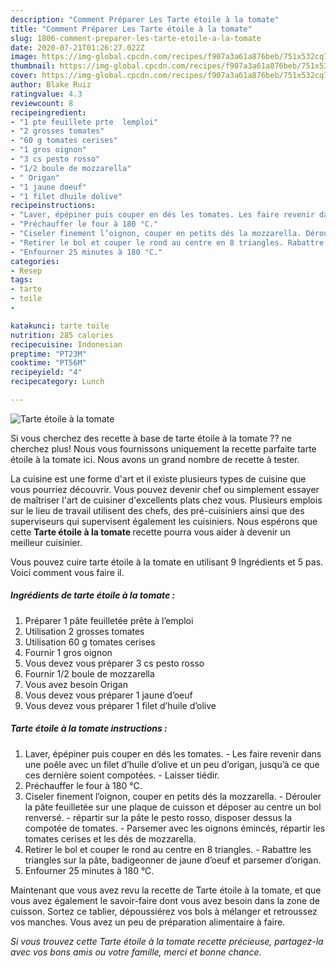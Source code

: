 ```yaml
---
description: "Comment Préparer Les Tarte étoile à la tomate"
title: "Comment Préparer Les Tarte étoile à la tomate"
slug: 1806-comment-preparer-les-tarte-etoile-a-la-tomate
date: 2020-07-21T01:26:27.022Z
image: https://img-global.cpcdn.com/recipes/f907a3a61a876beb/751x532cq70/tarte-etoile-a-la-tomate-photo-principale-de-la-recette.jpg
thumbnail: https://img-global.cpcdn.com/recipes/f907a3a61a876beb/751x532cq70/tarte-etoile-a-la-tomate-photo-principale-de-la-recette.jpg
cover: https://img-global.cpcdn.com/recipes/f907a3a61a876beb/751x532cq70/tarte-etoile-a-la-tomate-photo-principale-de-la-recette.jpg
author: Blake Ruiz
ratingvalue: 4.3
reviewcount: 8
recipeingredient:
- "1 pte feuillete prte  lemploi"
- "2 grosses tomates"
- "60 g tomates cerises"
- "1 gros oignon"
- "3 cs pesto rosso"
- "1/2 boule de mozzarella"
- " Origan"
- "1 jaune doeuf"
- "1 filet dhuile dolive"
recipeinstructions:
- "Laver, épépiner puis couper en dés les tomates. Les faire revenir dans une poêle avec un filet d’huile d’olive et un peu d’origan, jusqu’à ce que ces dernière soient compotées. Laisser tiédir."
- "Préchauffer le four à 180 °C."
- "Ciseler finement l’oignon, couper en petits dés la mozzarella. Dérouler la pâte feuilletée sur une plaque de cuisson et déposer au centre un bol renversé. répartir sur la pâte le pesto rosso, disposer dessus la compotée de tomates. Parsemer avec les oignons émincés, répartir les tomates cerises et les dés de mozzarella."
- "Retirer le bol et couper le rond au centre en 8 triangles. Rabattre les triangles sur la pâte, badigeonner de jaune d’oeuf et parsemer d’origan."
- "Enfourner 25 minutes à 180 °C."
categories:
- Resep
tags:
- tarte
- toile
- 

katakunci: tarte toile  
nutrition: 285 calories
recipecuisine: Indonesian
preptime: "PT23M"
cooktime: "PT56M"
recipeyield: "4"
recipecategory: Lunch

---
```



![Tarte étoile à la tomate](https://img-global.cpcdn.com/recipes/f907a3a61a876beb/751x532cq70/tarte-etoile-a-la-tomate-photo-principale-de-la-recette.jpg)

Si vous cherchez des recette à base de tarte étoile à la tomate ?? ne cherchez plus! Nous vous fournissons uniquement la recette parfaite tarte étoile à la tomate ici. Nous avons un grand nombre de recette à tester.

La cuisine est une forme d'art et il existe plusieurs types de cuisine que vous pourriez découvrir. Vous pouvez devenir chef ou simplement essayer de maîtriser l'art de cuisiner d'excellents plats chez vous. Plusieurs emplois sur le lieu de travail utilisent des chefs, des pré-cuisiniers ainsi que des superviseurs qui supervisent également les cuisiniers. Nous espérons que cette <strong> Tarte étoile à la tomate </strong> recette pourra vous aider à devenir un meilleur cuisinier.

<!--inarticleads1-->

Vous pouvez cuire tarte étoile à la tomate en utilisant 9 Ingrédients et 5 pas. Voici comment vous faire il.

##### Ingrédients de tarte étoile à la tomate :

1. Préparer 1 pâte feuilletée prête à l’emploi
1. Utilisation 2 grosses tomates
1. Utilisation 60 g tomates cerises
1. Fournir 1 gros oignon
1. Vous devez vous préparer 3 cs pesto rosso
1. Fournir 1/2 boule de mozzarella
1. Vous avez besoin  Origan
1. Vous devez vous préparer 1 jaune d’oeuf
1. Vous devez vous préparer 1 filet d’huile d’olive




<!--inarticleads2-->

##### Tarte étoile à la tomate instructions :

1. Laver, épépiner puis couper en dés les tomates. - Les faire revenir dans une poêle avec un filet d’huile d’olive et un peu d’origan, jusqu’à ce que ces dernière soient compotées. - Laisser tiédir.
1. Préchauffer le four à 180 °C.
1. Ciseler finement l’oignon, couper en petits dés la mozzarella. - Dérouler la pâte feuilletée sur une plaque de cuisson et déposer au centre un bol renversé. - répartir sur la pâte le pesto rosso, disposer dessus la compotée de tomates. - Parsemer avec les oignons émincés, répartir les tomates cerises et les dés de mozzarella.
1. Retirer le bol et couper le rond au centre en 8 triangles. - Rabattre les triangles sur la pâte, badigeonner de jaune d’oeuf et parsemer d’origan.
1. Enfourner 25 minutes à 180 °C.




<!--inarticleads1-->

<p>
Maintenant que vous avez revu la recette de Tarte étoile à la tomate, et que vous avez également le savoir-faire dont vous avez besoin dans la zone de cuisson. Sortez ce tablier, dépoussiérez vos bols à mélanger et retroussez vos manches. Vous avez un peu de préparation alimentaire à faire.
</p>

<p>
<i>Si vous trouvez cette Tarte étoile à la tomate recette précieuse, partagez-la avec vos bons amis ou votre famille, merci et bonne chance.</i>
</p>
